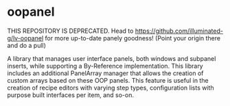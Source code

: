 # oopanel

THIS REPOSITORY IS DEPRECATED. Head to https://github.com/illuminated-g/lv-oopanel for more up-to-date panely goodness! (Point your origin there and do a pull)


A library that manages user interface panels, both windows and subpanel inserts, while supporting a By-Reference implementation. This library includes an additional PanelArray manager that allows the creation of custom arrays based on these OOP panels. This feature is useful in the creation of recipe editors with varying step types, configuration lists with purpose built interfaces per item, and so-on.
